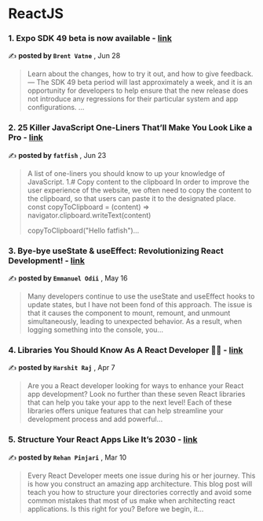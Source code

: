 
<h1>ReactJS</h1>
<h3>1. Expo SDK 49 beta is now available - <a href=https://medium.com/the-exponent-log/expo-sdk-49-beta-is-now-available-6373e78f8624?source=tag_page---------0-85--------------------2ab91a9e_04b9_48f9_92d0_936cdee389ba-------17 target="_blank" rel="noopener noreferrer">link</a></h3>

✍️ **posted by `Brent Vatne`** , <date>Jun 28</date>

<blockquote>Learn about the changes, how to try it out, and how to give feedback. —  The SDK 49 beta period will last approximately a week, and it is an opportunity for developers to help ensure that the new release does not introduce any regressions for their particular system and app configurations. …</blockquote>

<h3>2. 25 Killer JavaScript One-Liners That’ll Make You Look Like a Pro - <a href=https://medium.com/javascript-in-plain-english/25-killer-javascript-one-liners-thatll-make-you-look-like-a-pro-d43f08529404?source=tag_page---------1-85--------------------2ab91a9e_04b9_48f9_92d0_936cdee389ba-------17 target="_blank" rel="noopener noreferrer">link</a></h3>

✍️ **posted by `fatfish`** , <date>Jun 23</date>

<blockquote>A list of one-liners you should know to up your knowledge of JavaScript. 1.# Copy content to the clipboard In order to improve the user experience of the website, we often need to copy the content to the clipboard, so that users can paste it to the designated place. const copyToClipboard = (content) => navigator.clipboard.writeText(content)

copyToClipboard("Hello fatfish")…</blockquote>

<h3>3. Bye-bye useState & useEffect: Revolutionizing React Development! - <a href=https://medium.com/@emmanuelodii80/bye-bye-usestate-useeffect-revolutionizing-react-development-d91f95891adb?source=tag_page---------2-85--------------------2ab91a9e_04b9_48f9_92d0_936cdee389ba-------17 target="_blank" rel="noopener noreferrer">link</a></h3>

✍️ **posted by `Emmanuel Odii`** , <date>May 16</date>

<blockquote>Many developers continue to use the useState and useEffect hooks to update states, but I have not been fond of this approach. The issue is that it causes the component to mount, remount, and unmount simultaneously, leading to unexpected behavior. As a result, when logging something into the console, you…</blockquote>

<h3>4. Libraries You Should Know As A React Developer 💯🔥 - <a href=https://medium.com/@Harshit_Raj_14/libraries-you-should-know-as-a-react-developer-ba04c35e45d4?source=tag_page---------3-85--------------------2ab91a9e_04b9_48f9_92d0_936cdee389ba-------17 target="_blank" rel="noopener noreferrer">link</a></h3>

✍️ **posted by `Harshit Raj`** , <date>Apr 7</date>

<blockquote>Are you a React developer looking for ways to enhance your React app development? Look no further than these seven React libraries that can help you take your app to the next level! Each of these libraries offers unique features that can help streamline your development process and add powerful…</blockquote>

<h3>5. Structure Your React Apps Like It’s 2030 - <a href=https://medium.com/dev-genius/structure-your-react-apps-like-its-2030-aef02097cb3?source=tag_page---------4-85--------------------2ab91a9e_04b9_48f9_92d0_936cdee389ba-------17 target="_blank" rel="noopener noreferrer">link</a></h3>

✍️ **posted by `Rehan Pinjari`** , <date>Mar 10</date>

<blockquote>Every React Developer meets one issue during his or her journey. This is how you construct an amazing app architecture. This blog post will teach you how to structure your directories correctly and avoid some common mistakes that most of us make when architecting react applications. Is this right for you? Before we begin, it…</blockquote>

